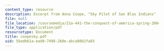 ```yaml
---
content_type: resource
description: Excerpt from Anna Coope, "Sky Pilot of San Blas Indians"
file: null
file_location: /coursemedia/21a-441-the-conquest-of-america-spring-2004/5bedb61aead07498260eabca80b2fa83_coopesky.pdf
file_type: application/pdf
resourcetype: Document
title: coopesky.pdf
uid: 5bedb61a-ead0-7498-260e-abca80b2fa83
---
```

